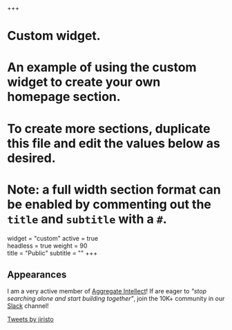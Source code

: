 +++
# Custom widget.
# An example of using the custom widget to create your own homepage section.
# To create more sections, duplicate this file and edit the values below as desired.
# Note: a full width section format can be enabled by commenting out the `title` and `subtitle` with a `#`.

widget = "custom"
active = true  
headless = true
weight = 90  
title = "Public"
subtitle = ""
+++
## Appearances
I am a very active member of [Aggregate Intellect](https://ai.science/)! If are eager to *"stop searching alone and start building together"*, join the 10K+ community in our [Slack](https://aisc-to.slack.com/join/shared_invite/zt-f5zq5l35-PSIJTFk4v60FML177PgsPg#/shared-invite/email) channel!

<a class="twitter-timeline" data-height="400" href="https://twitter.com/jiristo?ref_src=twsrc%5Etfw">Tweets by jiristo</a> <script async src="https://platform.twitter.com/widgets.js" charset="utf-8"></script>



